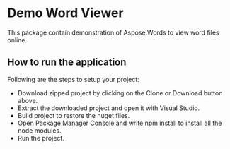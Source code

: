 # Demo Word Viewer
This package contain demonstration of Aspose.Words to view word files online.

## How to run the application
Following are the steps to setup your project:
  * Download zipped project by clicking on the Clone or Download button above.
  * Extract the downloaded project and open it with Visual Studio.
  * Build project to restore the nuget files.
  * Open Package Manager Console and write npm install to install all the node modules.
  * Run the project.
